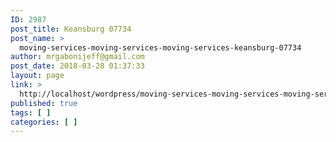```yaml
---
ID: 2987
post_title: Keansburg 07734
post_name: >
  moving-services-moving-services-moving-services-keansburg-07734
author: mrgabonijeff@gmail.com
post_date: 2018-03-28 01:37:33
layout: page
link: >
  http://localhost/wordpress/moving-services-moving-services-moving-services-keansburg-07734/
published: true
tags: [ ]
categories: [ ]
---
```

